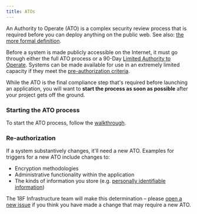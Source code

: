 ```yaml
---
title: ATOs
---
```


An Authority to Operate (ATO) is a complex security review process that is required before you can deploy anything on the public web. See also: [the more formal definition](https://github.com/fisma-ready/introduction#introduction).

Before a system is made publicly accessible on the Internet, it must go through either the full ATO process or a 90-Day [Limited Authority to Operate](types/). Systems can be made available for use in an extremely limited capacity if they meet the [pre-authorization criteria](types/#pre-authorization).

While the ATO is the final compliance step that's required before launching an application, you will want to **start the process as soon as possible** after your project gets off the ground.

### Starting the ATO process

To start the ATO process, follow the [walkthrough](walkthrough/).

### Re-authorization

If a system substantively changes, it'll need a new ATO. Examples for triggers for a new ATO include changes to:

* Encryption methodologies
* Administrative functionality within the application
* The kinds of information you store (e.g. [personally identifiable information](../security/pii/))

The 18F Infrastructure team will make this determination – please [open a new issue](https://github.com/18F/Infrastructure/issues/new?title=ATO+re-authorization+for+%3Cproject%3E?) if you think you have made a change that may require a new ATO.
